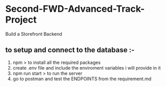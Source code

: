 # Second-FWD-Advanced-Track-Project

 Build a Storefront Backend

## to setup and connect to the database :- 
1. npm > to install all the required packages
2. create .env file and include the enviroment variables i will provide in it
3. npm run start > to run the server
4. go to postman and test the ENDPOINTS from the requirement.md
